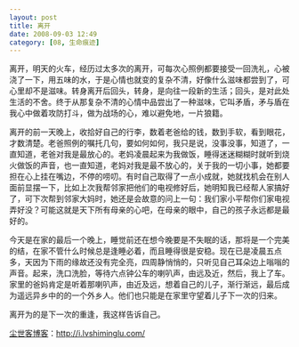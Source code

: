 ```yaml
---
layout: post
title: 离开
date: 2008-09-03 12:49
category: [08, 生命痕迹]
---
```

离开，明天的火车，经历过太多次的离开，可每次心照例都要接受一回洗礼，心被浇了一下，用五味的水，于是心情也就变的复杂不清，好像什么滋味都尝到了，可心里却不是滋味。转身离开后回头，转身，是向往一段新的生活；回头，是对此处生活的不舍。终于从那复杂不清的心情中品尝出了一种滋味，它叫矛盾，矛与盾在我心中做着攻防打斗，做为战场的心，难以避免地，一片狼籍。

离开的前一天晚上，收拾好自己的行李，数着老爸给的钱，数到手软，看到眼花，才数清楚。老爸照例的嘱托几句，要如何如何，我只是说，没事没事，知道了，一直知道，老爸对我是最放心的。老妈凌晨起来为我做饭，睡得迷迷糊糊时就听到烧火做饭的声音，也一直知道，老妈对我是最不放心的，关于我的一切小事，她都要担在心上挂在嘴边，不停的唠叨。有时自己取得了一点小成就，她就找机会在别人面前显摆一下，比如上次我帮邻家把他们的电视修好后，她明知我已经帮人家搞好了，可下次帮到邻家大妈时，她还是会故意的问上一句：我们家小平帮你们家电视弄好没？可能这就是天下所有母亲的心吧，在母亲的眼中，自己的孩子永远都是最好的。

今天是在家的最后一个晚上，睡觉前还在想今晚要是不失眠的话，那将是一个完美的结，在家不管什么时候总是逢睡必着，而且睡得很是安稳。现在已是凌晨五点多，天因为下雨的缘故还没有完全亮，四周静悄悄的，只听见自己耳朵边上嗡嗡的声音。起来，洗口洗脸，等待六点钟公车的喇叭声，由远及近，然后，我上了车。家里的爸妈肯定是听着那喇叭声，由近及远，想着自己的儿子，渐行渐远，最后成为遥远异乡中的的一个外乡人。他们也只能是在家里守望着儿子下一次的归来。

离开为的是下一次的重逢，我这样告诉自己。

<a href="http://i.lvshiminglu.com/">尘世客博客</a>：<a href="http://i.lvshiminglu.com/">http://i.lvshiminglu.com/</a>

